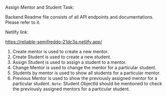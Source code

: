 Assign Mentor and Student Task:

Backend Readme file consists of all API endpoints and documentations. Please refer to it.

Netlify link:

https://reliable-semifreddo-21dc3a.netlify.app/

1. Create mentor is used to create a new mentor.
2. Create Student is used to create a new student.
3. Assign Student is used to assign a student to a mentor.
4. Change Mentor is used to change the mentor for a particular student.
5. Students by mentor is used to show all students for a particular mentor.
6. Previous Mentor is used to show the previously assigned mentor for a particular student.
`Note`: Student ObjectId should be mentioned to check the previously assigned mentors for a particular student.
